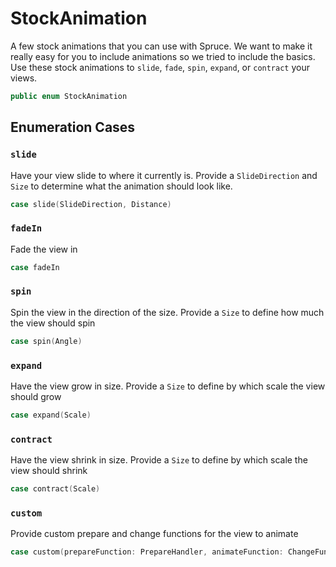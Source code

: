 # StockAnimation

A few stock animations that you can use with Spruce. We want to make it really easy for you to include animations so we tried to include the basics. Use these stock animations to `slide`, `fade`, `spin`, `expand`, or `contract` your views.

``` swift
public enum StockAnimation 
```

## Enumeration Cases

### `slide`

Have your view slide to where it currently is. Provide a `SlideDirection` and `Size` to determine what the animation should look like.

``` swift
case slide(SlideDirection, Distance)
```

### `fadeIn`

Fade the view in

``` swift
case fadeIn
```

### `spin`

Spin the view in the direction of the size. Provide a `Size` to define how much the view should spin

``` swift
case spin(Angle)
```

### `expand`

Have the view grow in size. Provide a `Size` to define by which scale the view should grow

``` swift
case expand(Scale)
```

### `contract`

Have the view shrink in size. Provide a `Size` to define by which scale the view should shrink

``` swift
case contract(Scale)
```

### `custom`

Provide custom prepare and change functions for the view to animate

``` swift
case custom(prepareFunction: PrepareHandler, animateFunction: ChangeFunction)
```
